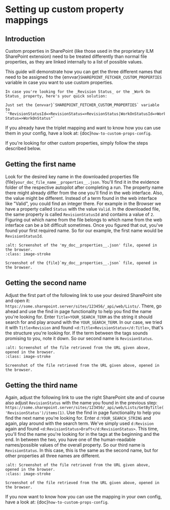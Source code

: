 # Setting up custom property mappings

## Introduction

Custom properties in SharePoint (like those used in the proprietary ILM SharePoint extension) need to be treated differently than normal file properties, as they are linked internally to a list of possible values.

This guide will demonstrate how you can get the three different names that need to be assigned to the {envvar}`SHAREPOINT_FETCHER_CUSTOM_PROPERTIES` variable in case you want to use custom properties.

```{note}
In case you're looking for the _Revision Status_ or the _Work On Status_ property, here's your quick solution:

Just set the {envvar}`SHAREPOINT_FETCHER_CUSTOM_PROPERTIES` variable to
`"RevisionStatusId=>RevisionStatus=>RevisionStatus|WorkOnStatusId=>WorkOn Status=>WorkOnStatus"`
```

If you already have the triplet mapping and want to know how you can use them in your config, have a look at: {doc}`how-to-custom-props-config`.

If you're looking for other custom properties, simply follow the steps described below.

## Getting the first name

Look for the desired key name in the downloaded properties file {file}`your_doc_file_name__properties__.json`. You'll find it in the evidence folder of the respective autopilot after completing a run. The property name there might already differ from the one you'll find in the web interface. Also, the value might be different. Instead of a term found in the web interface like "Valid", you could find an integer there. For example in the Browser we have a property called `Status` with the value `Valid`. In the downloaded file, the same property is called `RevisionStatusId` and contains a value of `2`. Figuring out which name from the file belongs to which name from the web interface can be a bit difficult sometimes. Once you figured that out, you've found your first required name. So for our example, the first name would be `RevisionStatusId`.

```{figure} resources/custom-props-get-names/1st-name.png
:alt: Screenshot of the 'my_doc__properties__.json' file, opened in the browser.
:class: image-stroke

Screenshot of the {file}`my_doc__properties__.json` file, opened in the browser.
```

## Getting the second name

Adjust the first part of the following link to use your desired SharePoint site and open it: `https://some.sharepoint.server/sites/123456/_api/web/Lists/`. There, go ahead and use the find in page functionality to help you find the name you're looking for. Enter `Title>YOUR_SEARCH_TERM` as the string it should search for and play around with the `YOUR_SEARCH_TERM`. In our case, we tried it with `Title>Revision` and found `<d:Title>RevisionStatus</d:Title>`, that's the structure you're looking for. If the term between the tags sounds promising to you, note it down. So our second name is `RevisionStatus`.

```{figure} resources/custom-props-get-names/2nd-name.jpg
:alt: Screenshot of the file retrieved from the URL given above, opened in the browser.
:class: image-stroke

Screenshot of the file retrieved from the URL given above, opened in the browser.
```

## Getting the third name

Again, adjust the following link to use the right SharePoint site and of course also adjust `RevisionStatus` with the name you found in the previous step: `https://some.sharepoint.server/sites/123456/_api/web/Lists/GetByTitle('RevisionStatus')/items(1)`. Use the find in page functionality to help you find the next name you're looking for. Enter `d:YOUR_SEARCH_STRING` and again, play around with the search term. We've simply used `d:Revision` again and found `<d:RevisionStatus>Draft</d:RevisionStatus>`. This time, you'll find the name you're looking for in the tags at the beginning and the end. In between the two, you have one of the human-readable names/possible values of the overall property. So our third name is `RevisionStatus`. In this case, this is the same as the second name, but for other properties all three names are different.

```{figure} resources/custom-props-get-names/3rd-name.jpg
:alt: Screenshot of the file retrieved from the URL given above, opened in the browser.
:class: image-stroke

Screenshot of the file retrieved from the URL given above, opened in the browser.
```

If you now want to know how you can use the mapping in your own config, have a look at: {doc}`how-to-custom-props-config`.
